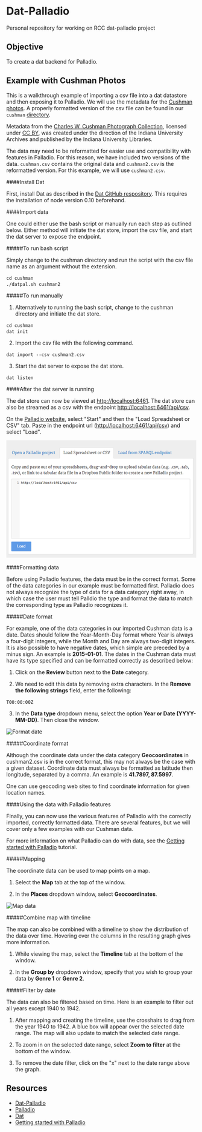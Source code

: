 # Dat-Palladio
Personal repository for working on RCC dat-palladio project

## Objective
To create a dat backend for Palladio.

## Example with Cushman Photos

This is a walkthrough example of importing a csv file into a dat datastore and then exposing it to Palladio. We will use the metadata for the [Cushman photos](https://github.com/iulibdcs/cushman_photos). A properly formatted version of the csv file can be found in our `cushman` [directory](https://github.com/moniker001/dat-pal/tree/master/cushman).

Metadata from the [Charles W. Cushman Photograph Collection](http://webapp1.dlib.indiana.edu/cushman/), licensed under [CC BY](http://creativecommons.org/licenses/by/4.0/deed.en_US), was created under the direction of the Indiana University Archives and published by the Indiana University Libraries.

The data may need to be reformatted for easier use and compatibility with features in Palladio. For this reason, we have included two versions of the data. `cushman.csv` contains the original data and `cushman2.csv` is the reformatted version. For this example, we will use `cushman2.csv`.

####Install Dat

First, install Dat as described in the [Dat GitHub respository](https://github.com/maxogden/dat). This requires the installation of node version 0.10 beforehand.

####Import data

One could either use the bash script or manually run each step as outlined below. Either method will initiate the dat store, import the csv file, and start the dat server to expose the endpoint.

#####To run bash script

Simply change to the cushman directory and run the script with the csv file name as an argument without the extension.

```
cd cushman
./datpal.sh cushman2
```

#####To run manually

1) Alternatively to running the bash script, change to the cushman directory and initiate the dat store.

```
cd cushman
dat init
```

2) Import the csv file with the following command.

```
dat import --csv cushman2.csv
```

3) Start the dat server to expose the dat store.

```
dat listen
```

####After the dat server is running

The dat store can now be viewed at [http://localhost:6461](http://localhost:6461). The dat store can also be streamed as a csv with the endpoint [http://localhost:6461/api/csv](http://localhost:6461/api/csv).

On the [Palladio website](http://palladio.designhumanities.org/), select "Start" and then the "Load Spreadsheet or CSV" tab. Paste in the endpoint url ([http://localhost:6461/api/csv](http://localhost:6461/api/csv)) and select "Load".

![Palladio upload demo](https://github.com/moniker001/dat-pal/blob/master/resources/palladiodemo.png)

####Formatting data

Before using Palladio features, the data must be in the correct format. Some of the data categories in our example must be formatted first. Palladio does not always recognize the type of data for a data category right away, in which case the user must tell Palldio the type and format the data to match the corresponding type as Palladio recognizes it.

#####Date format

For example, one of the data categories in our imported Cushman data is a date. Dates should follow the Year-Month-Day format where Year is always a four-digit integers, while the Month and Day are always two-digit integers. It is also possible to have negative dates, which simple are preceded by a minus sign. An example is **2015-01-01**. The dates in the Cushman data must have its type specified and can be formatted correctly as described below:

1) Click on the **Review** button next to the **Date** category.

2) We need to edit this data by removing extra characters. In the **Remove the following strings** field, enter the following:

```
T00:00:00Z
```

3) In the **Data type** dropdown menu, select the option **Year or Date (YYYY-MM-DD)**. Then close the window.

![Format date](http://miriamposner.com/blog/wp-content/uploads/2014/11/media_1416796422140.png)

#####Coordinate format

Although the coordinate data under the data category **Geocoordinates** in cushman2.csv is in the correct format, this may not always be the case with a given dataset. Coordinate data must always be formatted as latitude then longitude, separated by a comma. An example is **41.7897, 87.5997**.

One can use geocoding web sites to find coordinate information for given location names.


####Using the data with Palladio features

Finally, you can now use the various features of Palladio with the correctly imported, correctly formatted data. There are several features, but we will cover only a few examples with our Cushman data.

For more information on what Palladio can do with data, see the [Getting started with Palladio](http://miriamposner.com/blog/getting-started-with-palladio/) tutorial.

#####Mapping

The coordinate data can be used to map points on a map.

1) Select the **Map** tab at the top of the window.

2) In the **Places** dropdown window, select **Geocoordinates**.

![Map data](http://miriamposner.com/blog/wp-content/uploads/2014/11/media_1416796647906.png)

#####Combine map with timeline

The map can also be combined with a timeline to show the distribution of the data over time. Hovering over the columns in the resulting graph gives more information.

1) While viewing the map, select the **Timeline** tab at the bottom of the window.

2) In the **Group by** dropdown window, specify that you wish to group your data by **Genre 1** or **Genre 2**.

#####Filter by date

The data can also be filtered based on time. Here is an example to filter out all years except 1940 to 1942.

1) After mapping and creating the timeline, use the crosshairs to drag from the year 1940 to 1942. A blue box will appear over the selected date range. The map will also update to match the selected date range.

2) To zoom in on the selected date range, select **Zoom to filter** at the bottom of the window.

3) To remove the date filter, click on the "x" next to the date range above the graph.

## Resources
* [Dat-Palladio](https://github.com/rcc-uchicago/dat-palladio)
* [Palladio](http://palladio.designhumanities.org) 
* [Dat](http://dat-data.com/)
* [Getting started with Palladio](http://miriamposner.com/blog/getting-started-with-palladio/)
